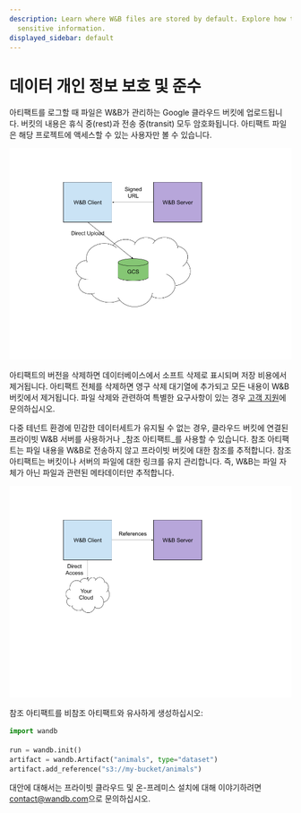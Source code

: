 ```yaml
---
description: Learn where W&B files are stored by default. Explore how to save, store
  sensitive information.
displayed_sidebar: default
---
```


# 데이터 개인 정보 보호 및 준수

<head>
    <title>아티팩트 데이터 개인 정보 보호 및 준수</title>
</head>

아티팩트를 로그할 때 파일은 W&B가 관리하는 Google 클라우드 버킷에 업로드됩니다. 버킷의 내용은 휴식 중(rest)과 전송 중(transit) 모두 암호화됩니다. 아티팩트 파일은 해당 프로젝트에 액세스할 수 있는 사용자만 볼 수 있습니다.

![GCS W&B 클라이언트 서버 다이어그램](/images/artifacts/data_and_privacy_compliance_1.png)

아티팩트의 버전을 삭제하면 데이터베이스에서 소프트 삭제로 표시되며 저장 비용에서 제거됩니다. 아티팩트 전체를 삭제하면 영구 삭제 대기열에 추가되고 모든 내용이 W&B 버킷에서 제거됩니다. 파일 삭제와 관련하여 특별한 요구사항이 있는 경우 [고객 지원](mailto:support@wandb.com)에 문의하십시오.

다중 테넌트 환경에 민감한 데이터세트가 유지될 수 없는 경우, 클라우드 버킷에 연결된 프라이빗 W&B 서버를 사용하거나 _참조 아티팩트_를 사용할 수 있습니다. 참조 아티팩트는 파일 내용을 W&B로 전송하지 않고 프라이빗 버킷에 대한 참조를 추적합니다. 참조 아티팩트는 버킷이나 서버의 파일에 대한 링크를 유지 관리합니다. 즉, W&B는 파일 자체가 아닌 파일과 관련된 메타데이터만 추적합니다.

![W&B 클라이언트 서버 클라우드 다이어그램](/images/artifacts/data_and_privacy_compliance_2.png)

참조 아티팩트를 비참조 아티팩트와 유사하게 생성하십시오:

```python
import wandb

run = wandb.init()
artifact = wandb.Artifact("animals", type="dataset")
artifact.add_reference("s3://my-bucket/animals")
```

대안에 대해서는 프라이빗 클라우드 및 온-프레미스 설치에 대해 이야기하려면 [contact@wandb.com](mailto:contact@wandb.com)으로 문의하십시오.